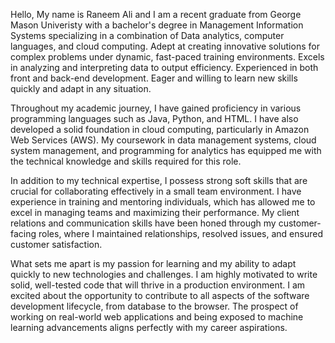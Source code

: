 Hello, My name is Raneem Ali and I am a recent graduate from George Mason Univeristy with a bachelor's degree in Management Information Systems specializing in a combination of Data analytics, computer languages, and cloud computing. 
  Adept at creating innovative solutions for complex problems under dynamic, fast-paced training environments. 
  Excels in analyzing and interpreting data to output efficiency. Experienced in both front and back-end development. 
  Eager and willing to learn new skills quickly and adapt in any situation.

Throughout my academic journey, I have gained proficiency in various programming languages such as Java, Python, and HTML. 
  I have also developed a solid foundation in cloud computing, particularly in Amazon Web Services (AWS). 
   My coursework in data management systems, cloud system management, and programming for analytics has equipped me with the technical knowledge and skills required for this role.

In addition to my technical expertise, I possess strong soft skills that are crucial for collaborating effectively in a small team environment. 
  I have experience in training and mentoring individuals, which has allowed me to excel in managing teams and maximizing their performance. 
   My client relations and communication skills have been honed through my customer-facing roles, where I maintained relationships, resolved issues, and ensured customer satisfaction.
   
What sets me apart is my passion for learning and my ability to adapt quickly to new technologies and challenges. 
  I am highly motivated to write solid, well-tested code that will thrive in a production environment. 
  I am excited about the opportunity to contribute to all aspects of the software development lifecycle, from database to the browser. 
  The prospect of working on real-world web applications and being exposed to machine learning advancements aligns perfectly with my career aspirations.


<!---
Raneem309/Raneem309 is a ✨ special ✨ repository because its `README.md` (this file) appears on your GitHub profile.
You can click the Preview link to take a look at your changes.
--->
